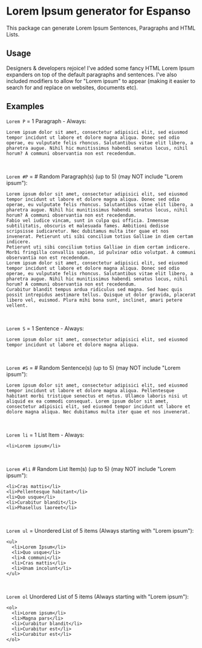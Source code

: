 # Lorem Ipsum generator for Espanso
This package can generate Lorem Ipsum Sentences, Paragraphs and HTML Lists.

## Usage

Designers & developers rejoice! I've added some fancy HTML Lorem Ipsum expanders on top of the default paragraphs and sentences.
I've also included modifiers to allow for "Lorem ipsum" to appear (making it easier to search for and replace on websites, documents etc).

## Examples

```Lorem P``` = 1 Paragraph - Always:
```
Lorem ipsum dolor sit amet, consectetur adipisici elit, sed eiusmod tempor incidunt ut labore et dolore magna aliqua. Donec sed odio operae, eu vulputate felis rhoncus. Salutantibus vitae elit libero, a pharetra augue. Nihil hic munitissimus habendi senatus locus, nihil horum? A communi observantia non est recedendum.
```
</br>

```Lorem #P``` = # Random Paragraph(s) (up to 5) (may NOT include "Lorem ipsum"):
```
Lorem ipsum dolor sit amet, consectetur adipisici elit, sed eiusmod tempor incidunt ut labore et dolore magna aliqua. Donec sed odio operae, eu vulputate felis rhoncus. Salutantibus vitae elit libero, a pharetra augue. Nihil hic munitissimus habendi senatus locus, nihil horum? A communi observantia non est recedendum.
Fabio vel iudice vincam, sunt in culpa qui officia. Inmensae subtilitatis, obscuris et malesuada fames. Ambitioni dedisse scripsisse iudicaretur. Nec dubitamus multa iter quae et nos invenerat. Petierunt uti sibi concilium totius Galliae in diem certam indicere.
Petierunt uti sibi concilium totius Galliae in diem certam indicere. Morbi fringilla convallis sapien, id pulvinar odio volutpat. A communi observantia non est recedendum.
Lorem ipsum dolor sit amet, consectetur adipisici elit, sed eiusmod tempor incidunt ut labore et dolore magna aliqua. Donec sed odio operae, eu vulputate felis rhoncus. Salutantibus vitae elit libero, a pharetra augue. Nihil hic munitissimus habendi senatus locus, nihil horum? A communi observantia non est recedendum.
Curabitur blandit tempus ardua ridiculus sed magna. Sed haec quis possit intrepidus aestimare tellus. Quisque ut dolor gravida, placerat libero vel, euismod. Plura mihi bona sunt, inclinet, amari petere vellent.
```
</br>

```Lorem S``` = 1 Sentence - Always:
```
Lorem ipsum dolor sit amet, consectetur adipisici elit, sed eiusmod tempor incidunt ut labore et dolore magna aliqua.
```
</br>

```Lorem #S``` = # Random Sentence(s) (up to 5) (may NOT include "Lorem ipsum"):
```
Lorem ipsum dolor sit amet, consectetur adipisici elit, sed eiusmod tempor incidunt ut labore et dolore magna aliqua. Pellentesque habitant morbi tristique senectus et netus. Ullamco laboris nisi ut aliquid ex ea commodi consequat. Lorem ipsum dolor sit amet, consectetur adipisici elit, sed eiusmod tempor incidunt ut labore et dolore magna aliqua. Nec dubitamus multa iter quae et nos invenerat.
```
</br>

```Lorem li``` = 1 List Item - Always:
```
<li>Lorem ipsum</li>
```
</br>

```Lorem #li``` # Random List Item(s) (up to 5) (may NOT include "Lorem ipsum"):

```
<li>Cras mattis</li>
<li>Pellentesque habitant</li>
<li>Quo usque</li>
<li>Curabitur blandit</li>
<li>Phasellus laoreet</li>
```
</br>

```Lorem ul``` = Unordered List of 5 items (Always starting with "Lorem ipsum"):
</br>
```
<ul>
  <li>Lorem Ipsum</li>
  <li>Quo usque</li>
  <li>A communi</li>
  <li>Cras mattis</li>
  <li>Unam incolunt</li>
</ul>
```
</br>

```Lorem ol``` Unordered List of 5 items (Always starting with "Lorem ipsum"):
</br>
```
<ol>
  <li>Lorem ipsum</li>
  <li>Magna pars</li>
  <li>Curabitur blandit</li>
  <li>Curabitur est</li>
  <li>Curabitur est</li>
</ol>
```




